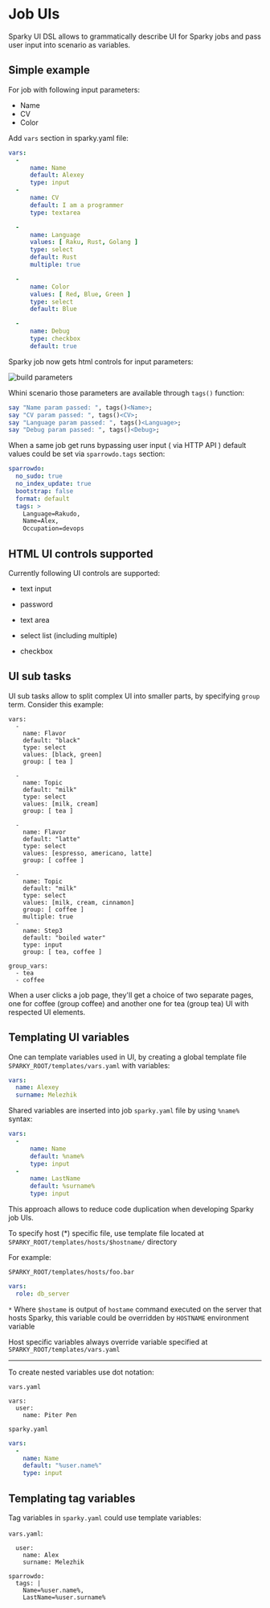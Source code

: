 # Job UIs

Sparky  UI DSL allows to grammatically describe UI for Sparky jobs
and pass user input into scenario as variables.

## Simple example

For job with following input parameters:
 
 - Name
 - CV
 - Color 

Add `vars` section in sparky.yaml file:

```yaml
vars:
  -
      name: Name
      default: Alexey
      type: input
  -
      name: CV
      default: I am a programmer
      type: textarea

  -
      name: Language
      values: [ Raku, Rust, Golang ]
      type: select
      default: Rust
      multiple: true

  -
      name: Color
      values: [ Red, Blue, Green ]
      type: select
      default: Blue

  -
      name: Debug
      type: checkbox
      default: true
```

Sparky job now gets html controls for input parameters:

![build parameters](https://raw.githubusercontent.com/melezhik/sparky/master/images/sparky-web-ui-build-with-params.jpeg)
 
Whini scenario those parameters are available through `tags()` function:

```raku
say "Name param passed: ", tags()<Name>;
say "CV param passed: ", tags()<CV>;
say "Language param passed: ", tags()<Language>;
say "Debug param passed: ", tags()<Debug>;
```

When a same job get runs bypassing user input ( via HTTP API )
default values could be set via `sparrowdo.tags` section:

```yaml
sparrowdo:
  no_sudo: true
  no_index_update: true
  bootstrap: false
  format: default
  tags: >
    Language=Rakudo,
    Name=Alex,
    Occupation=devops
```

## HTML UI controls supported

Currently following UI controls are supported:

* text input

* password

* text area

* select list (including multiple)

* checkbox 

## UI sub tasks

UI sub tasks allow to split complex UI into smaller parts, by specifying `group` term.
Consider this example:

```
vars:
  -
    name: Flavor
    default: "black" 
    type: select 
    values: [black, green]
    group: [ tea ]

  -
    name: Topic
    default: "milk"
    type: select
    values: [milk, cream]
    group: [ tea ]

  -
    name: Flavor
    default: "latte"
    type: select 
    values: [espresso, americano, latte]
    group: [ coffee ]

  -
    name: Topic  
    default: "milk"
    type: select
    values: [milk, cream, cinnamon]
    group: [ coffee ]
    multiple: true
  -
    name: Step3
    default: "boiled water"
    type: input
    group: [ tea, coffee ]

group_vars:
  - tea
  - coffee
```

When a user clicks a job page, they'll get a choice of two separate pages, one for
coffee (group coffee) and another one for tea (group tea) UI with respected UI elements.


## Templating UI variables

One can template variables used in UI, by creating a global template file
`SPARKY_ROOT/templates/vars.yaml` with variables:


```yaml
vars:
  name: Alexey
  surname: Melezhik
```

Shared variables are inserted into job `sparky.yaml` file
by using `%name%` syntax:

```yaml
vars:
  -
      name: Name
      default: %name%
      type: input
  -
      name: LastName
      default: %surname%
      type: input
```

This approach allows to reduce code duplication when developing Sparky job UIs.

To specify host (*) specific file, use template file located at 
`SPARKY_ROOT/templates/hosts/$hostname/` directory

For example:

`SPARKY_ROOT/templates/hosts/foo.bar`

```yaml
vars:
  role: db_server
```

`*` Where `$hostame` is output of `hostame` command executed on the server that hosts Sparky,
this variable could be overridden by `HOSTNAME` environment variable 

Host specific variables always override variable specified at `SPARKY_ROOT/templates/vars.yaml`

---

To create nested variables use dot notation:

`vars.yaml`

```
vars:
  user:
    name: Piter Pen
```

`sparky.yaml`

```yaml
vars:
  -
    name: Name
    default: "%user.name%"
    type: input
```

## Templating tag variables

Tag variables in `sparky.yaml` could use template variables:

`vars.yaml`:

```
  user:
    name: Alex
    surname: Melezhik
```

```
sparrowdo:
  tags: |
    Name=%user.name%,
    LastName=%user.surname%
```
